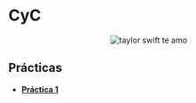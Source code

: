 # CyC
 <p align="center">
  <img src= "https://media.tenor.com/qHeWhRf256EAAAAd/julygnf-taylor-swift.gif" alt = "taylor swift te amo"/>
</p>

## Prácticas
* [**Práctica 1**](https://github.com/agusrnfr/CyC/blob/main/Practica%201/Practica%201%20-%20Resolucion.pdf)
